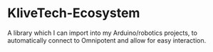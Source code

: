 # KliveTech-Ecosystem
A library which I can import into my Arduino/robotics projects, to automatically connect to Omnipotent and allow for easy interaction.
